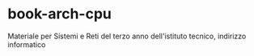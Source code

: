 # book-arch-cpu
Materiale per Sistemi e Reti del terzo anno dell'istituto tecnico, indirizzo informatico
